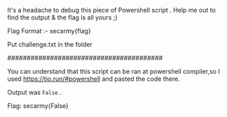 It's a headache to debug this piece of Powershell script . Help me out to find the output & the flag is all yours ;)

Flag Format :- secarmy{flag}

Put challenge.txt in the folder

########################################

You can understand that this script can be ran at powershell compiler,so I used https://tio.run/#powershell and pasted the code there.

Output was <code>False</code> .

Flag: secarmy{False}
